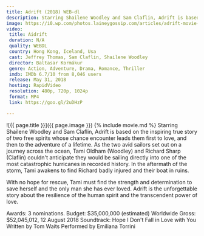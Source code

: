 ```yaml
---
title: Adrift (2018) WEB-dl
description: Starring Shailene Woodley and Sam Claflin, Adrift is based on the inspiring true story of two free spirits
image: https://i0.wp.com/photos.laineygossip.com/articles/adrift-movie-poster-06jun18.jpg 
video:
 title: Aidrift
 duration: N/A
 quality: WEBDL
 country: Hong Kong, Iceland, Usa
 cast: Jeffrey Thomas, Sam Claflin, Shailene Woodley
 director: Baltasar Kormákur
 genre: Action, Adventure, Drama, Romance, Thriller
 imdb: IMDb 6.7/10 from 8,046 users
 release: May 31, 2018
 hosting: RapidVideo
 resolution: 480p, 720p, 1024p
 format: MP4
 link: https://goo.gl/2uDHzP

---
```

![{{ page.title }}]({{ page.image }})
{% include movie.md %}
Starring Shailene Woodley and Sam Claflin, Adrift is based on the inspiring true story of two free spirits whose chance encounter leads them first to love, and then to the adventure of a lifetime. As the two avid sailors set out on a journey across the ocean, Tami Oldham (Woodley) and Richard Sharp (Claflin) couldn't anticipate they would be sailing directly into one of the most catastrophic hurricanes in recorded history. In the aftermath of the storm, Tami awakens to find Richard badly injured and their boat in ruins.

With no hope for rescue, Tami must find the strength and determination to save herself and the only man she has ever loved. Adrift is the unforgettable story about the resilience of the human spirit and the transcendent power of love.

Awards: 3 nominations.
Budget: $35,000,000 (estimated)
Worldwide Gross: $52,045,012, 12 August 2018
Soundtrack: Hope I Don't Fall in Love with You Written by Tom Waits Performed by Emiliana Torrini
